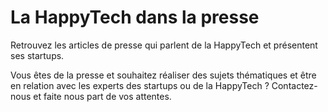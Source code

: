 # La HappyTech dans la presse

Retrouvez les articles de presse qui parlent de la HappyTech et présentent ses startups.

Vous êtes de la presse et souhaitez réaliser des sujets thématiques et être en relation avec les experts des startups ou de la HappyTech ? Contactez-nous et faite nous part de vos attentes.


